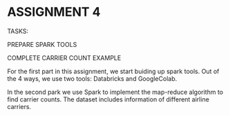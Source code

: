 # ASSIGNMENT 4

TASKS:

PREPARE SPARK TOOLS

COMPLETE CARRIER COUNT EXAMPLE

For the first part in this assignment, we start buiding up spark tools. Out of the 4 ways, we use two tools: Databricks and GoogleColab.

In the second park we use Spark to implement the map-reduce algorithm to find carrier counts. The dataset includes information of different airline carriers.



